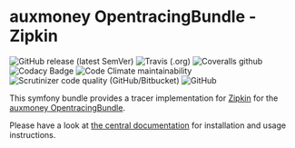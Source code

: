 # auxmoney OpentracingBundle - Zipkin

![GitHub release (latest SemVer)](https://img.shields.io/github/v/release/auxmoney/OpentracingBundle-Zipkin)
![Travis (.org)](https://img.shields.io/travis/auxmoney/OpentracingBundle-Zipkin)
![Coveralls github](https://img.shields.io/coveralls/github/auxmoney/OpentracingBundle-Zipkin)
![Codacy Badge](https://api.codacy.com/project/badge/Grade/626c5a0a955b4318bb9a4f82bd2ee7a2)
![Code Climate maintainability](https://img.shields.io/codeclimate/maintainability/auxmoney/OpentracingBundle-Zipkin)
![Scrutinizer code quality (GitHub/Bitbucket)](https://img.shields.io/scrutinizer/quality/g/auxmoney/OpentracingBundle-Zipkin)
![GitHub](https://img.shields.io/github/license/auxmoney/OpentracingBundle-Zipkin)

This symfony bundle provides a tracer implementation for [Zipkin](https://zipkin.io/) for the [auxmoney OpentracingBundle](https://github.com/auxmoney/OpentracingBundle-core).

Please have a look at [the central documentation](https://github.com/auxmoney/OpentracingBundle-core) for installation and usage instructions.
